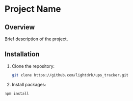 # Project Name

## Overview

Brief description of the project.

## Installation

1. Clone the repository:
   ```bash
   git clone https://github.com/lightdrk/ups_tracker.git

2. Install packages:
  ```bash
npm install
